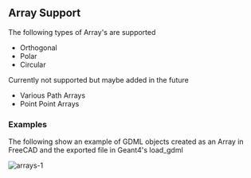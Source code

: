 ## Array Support

The following types of Array's are supported
* Orthogonal
* Polar
* Circular

Currently not supported but maybe added in the future
* Various Path Arrays
* Point Point Arrays

### Examples
The following show an example of GDML objects created as an Array in FreeCAD and the exported file in Geant4's load_gdml

![arrays-1](https://user-images.githubusercontent.com/2291247/157277495-4298ae00-e741-44ff-9eb7-51fb6da32a6e.png)


